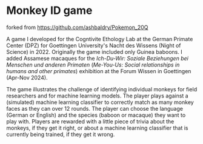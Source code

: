 # Monkey ID game

forked from https://github.com/ashbaldry/Pokemon_20Q

A game I developed for the Cogntivite Ethology Lab at the German Primate Center (DPZ) for Goettingen University's Nacht des Wissens (Night of Science) in 2022. Originally the game included only Guinea baboons. I added Assamese macaques for the *Ich-Du-Wir: Soziale Beziehungen bei Menschen und anderen Primaten* (*Me-You-Us: Social relationships in humans and other primates*) exhibition at the Forum Wissen in Goettingen (Apr-Nov 2024).

The game illustrates the challenge of identifying individual monkeys for field researchers and for machine learning models. The player plays against a (simulated) machine learning classifier to correctly match as many monkey faces as they can over 12 rounds. 
The player can choose the language (German or English) and the species (baboon or macaque) they want to play with.
Players are rewarded with a little piece of trivia about the monkeys, if they get it right, or about a machine learning classifier that is currently being trained, if they get it wrong.
